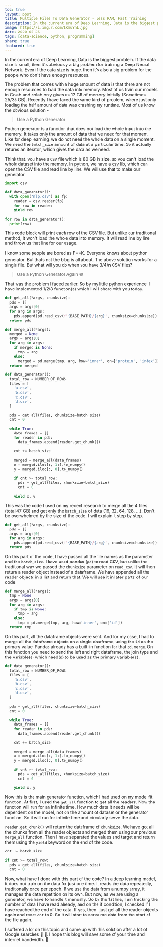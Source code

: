 ```yaml
---  
toc: true  
layout: post  
title: Multiple Files To Data Generator - Less RAM, Fast Training  
description: In the current era of Deep Learning, Data is the biggest problem. If the data size is small, then it's obviously a big problem...  
image: https://i.imgur.com/LKmuYnL.jpg  
date: 2020-05-25  
tags: [data-science, python, programming]  
share: true  
featured: true  
---  
```

  
In the current era of Deep Learning, Data is the biggest problem. If the data size is small, then it's obviously a big problem for training a Deep Neural Network. Even if the data size is huge, then it's also a big problem for the people who don't have enough resources.  
  
The problem that comes with a huge amount of data is that there are not enough resources to load the data into memory. Most of us train our models in Colab and colab only gives us 12 GB of memory initially (Sometimes 25/35 GB). Recently I have faced the same kind of problem, where just only loading the half amount of data was crashing my runtime. Most of us know the obvious solution -  
  
> Use a Python Generator  
  
Python generator is a function that does not load the whole input into the memory. It takes only the amount of data that we need for that moment. Like for deep learning, we do not need the whole data on a single moment. We need the `batch_size` amount of data at a particular time. So it actually returns an iterator, which gives the data as we need.  
  
Think that, you have a `CSV` file which is 80 GB in size, so you can't load the whole dataset into the memory. In python, we have a [csv](https://docs.python.org/3/library/csv.html) lib, which can open the CSV file and read line by line. We will use that to make our generator  
  
```python  
import csv  
  
def data_generator():  
  with open('nlp.csv') as fp:  
	reader = csv.reader(fp)  
	for row in reader:  
	yield row  
  
for row in data_generator():  
  print(row)  
```  
  
This code block will print each row of the CSV file. But unlike our traditional method, it won't load the whole data into memory. It will read line by line and throw us that line for our usage.  
  
I know some people are bored as F⭐️⭐️K. Everyone knows about python generator. But thats not the blog is all about. The above solution works for a single file. But what will you do when you have 3/4/**n** CSV files?  
  
> Use a Python Generator Again 😅  
  
That was the problem I faced earlier. So by my little python experience, I have implemented 1/2/3 function(s) which I will share with you today.  
  
```python  
def get_all(*args, chunksize):  
  pds = []  
  args = args[0]  
  for arg in args:  
	pds.append(pd.read_csv(f'{BASE_PATH}/{arg}', chunksize=chunksize))  
  return pds  
    
def merge_all(*args):  
  merged = None  
  args = args[0]  
  for arg in args:  
	if merged is None:  
	  tmp = arg  
	else:  
	  merged = pd.merge(tmp, arg, how='inner', on=['protein', 'index'])  
  return merged  
  
def data_generator():  
  total_row = NUMBER_OF_ROWS  
  files = [  
	'a.csv',  
	'b.csv',  
	'c.csv',  
	'd.csv',  
  ]  
  
  pds = get_all(files, chunksize=batch_size)  
  cnt = 0  
  
  while True:  
	data_frames = []  
	for reader in pds:  
	  data_frames.append(reader.get_chunk())  
  
	cnt += batch_size  
	  
	merged = merge_all(data_frames)  
	x = merged.iloc[:, 1:].to_numpy()  
	y = merged.iloc[:, 0].to_numpy()  
  
	if cnt >= total_row:  
	  pds = get_all(files, chunksize=batch_size)  
	  cnt = 0  
  
	yield x, y  
```  
  
This was the code I used on my recent research to merge all the 4 files (total 47 GB) and get only the `batch_size` of data (16, 32, 64, 128, ...). Don't be overwhelmed by the size of the code. I will explain it step by step.  
  
```python  
def get_all(*args, chunksize):  
  pds = []  
  args = args[0]  
  for arg in args:  
	pds.append(pd.read_csv(f'{BASE_PATH}/{arg}', chunksize=chunksize))  
  return pds  
```  
  
On this part of the code, I have passed all the file names as the parameter and the `batch_size`. I have used pandas (`pd`) to read CSV, but unlike the traditional way we passed the `chunksize` parameter on `read_csv`. It will then return a reader object instead of a dataframe. We have appended all the reader objects in a list and return that. We will use it in later parts of our code.  
  
```python  
def merge_all(*args):  
  tmp = None  
  args = args[0]  
  for arg in args:  
	if tmp is None:  
	  tmp = arg  
	else:  
	  tmp = pd.merge(tmp, arg, how='inner', on=['id'])  
  return tmp  
```  
  
On this part, all the dataframe objects were sent. And for my case, I had to merge all the dataframe objects on a single dataframe, using the `id` as the primary value. Pandas already has a built-in function for that `pd.merge`. On this function you need to send the left and right dataframe, the join type and the variable(s) which need(s) to be used as the primary variable(s).  
  
```python  
def data_generator():  
  total_row = NUMBER_OF_ROWS  
  files = [  
	'a.csv',  
	'b.csv',  
	'c.csv',  
	'd.csv',  
  ]  
  
  pds = get_all(files, chunksize=batch_size)  
  cnt = 0  
  
  while True:  
	data_frames = []  
	for reader in pds:  
	  data_frames.append(reader.get_chunk())  
  
	cnt += batch_size  
	  
	merged = merge_all(data_frames)  
	x = merged.iloc[:, 1:].to_numpy()  
	y = merged.iloc[:, 0].to_numpy()  
  
	if cnt >= total_row:  
	  pds = get_all(files, chunksize=batch_size)  
	  cnt = 0  
  
	yield x, y  
```  
  
Now this is the main generator function, which I had used on my model fit function. At first, I used the `get_all` function to get all the readers. Now the function will run for an infinite time. How much data it needs will be dependent on the model, not on the amount of dataset or the generator function. So it will run for infinite time and circularly serve the data.  
  
`reader.get_chunk()` will return the dataframe of `chunksize`. We have got all the chunks from all the reader objects and merged them using our previous `merge_all` function. Then I have separated the values and target and return them using the `yield` keyword on the end of the code.  
  
```python  
cnt += batch_size  
  
if cnt >= total_row:  
  pds = get_all(files, chunksize=batch_size)  
  cnt = 0  
```  
  
Now, what have I done with this part of the code? In a deep learning model, it does not train on the data for just one time. It reads the data repeatedly, traditionally once per epoch. If we use the data from a numpy array, it manages the data repetition on its own. But now, as we are using a generator, we have to handle it manually. So by the 1st line, I am tracking the number of data I have read already, and on the if condition, I checked if I have reached the end of the data. If yes, then I just get all the reader objects again and reset `cnt` to 0. So it will start to serve me data from the start of the file again.  
  
I suffered a lot on this topic and came up with this solution after a lot of Google searches 🤯 🤣. I hope this blog will save some of your time and internet bandwidth. 🤣  

